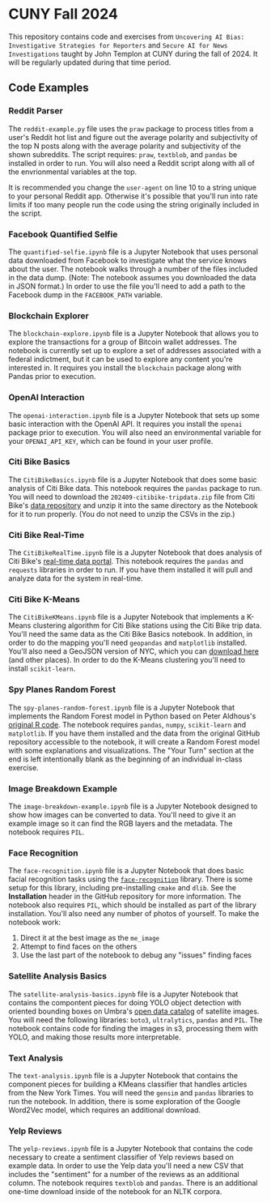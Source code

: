 # CUNY Fall 2024

This repository contains code and exercises from `Uncovering AI Bias: Investigative Strategies for Reporters` and `Secure AI for News Investigations` taught by John Templon at CUNY during the fall of 2024. It will be regularly updated during that time period.

## Code Examples

### Reddit Parser

The `reddit-example.py` file uses the `praw` package to process titles from a user's Reddit hot list and figure out the average polarity and subjectivity of the top N posts along with the average polarity and subjectivity of the shown subreddits. The script requires: `praw`, `textblob`, and `pandas` be installed in order to run. You will also need a Reddit script along with all of the envrionmental variables at the top.

It is recommended you change the `user-agent` on line 10 to a string unique to your personal Reddit app. Otherwise it's possible that you'll run into rate limits if too many people run the code using the string originally included in the script.

### Facebook Quantified Selfie

The `quantified-selfie.ipynb` file is a Jupyter Notebook that uses personal data downloaded from Facebook to investigate what the service knows about the user. The notebook walks through a number of the files included in the data dump. (Note: The notebook assumes you downloaded the data in JSON format.) In order to use the file you'll need to add a path to the Facebook dump in the `FACEBOOK_PATH` variable.

### Blockchain Explorer

The `blockchain-explore.ipynb` file is a Jupyter Notebook that allows you to explore the transactions for a group of Bitcoin wallet addresses. The notebook is currently set up to explore a set of addresses associated with a federal indictment, but it can be used to explore any content you're interested in. It requires you install the `blockchain` package along with Pandas prior to execution.

### OpenAI Interaction

The `openai-interaction.ipynb` file is a Jupyter Notebook that sets up some basic interaction with the OpenAI API. It requires you install the `openai` package prior to execution. You will also need an environmental variable for your `OPENAI_API_KEY`, which can be found in your user profile.

### Citi Bike Basics

The `CitiBikeBasics.ipynb` file is a Jupyter Notebook that does some basic analysis of Citi Bike data. This notebook requires the `pandas` package to run. You will need to download the `202409-citibike-tripdata.zip` file from Citi Bike's [data repository](https://s3.amazonaws.com/tripdata/index.html) and unzip it into the same directory as the Notebook for it to run properly. (You do not need to unzip the CSVs in the zip.)

### Citi Bike Real-Time

The `CitiBikeRealTime.ipynb` file is a Jupyter Notebook that does analysis of Citi Bike's [real-time data portal](https://gbfs.citibikenyc.com/gbfs/2.3/gbfs.json). This notebook requires the `pandas` and `requests` libraries in order to run. If you have them installed it will pull and analyze data for the system in real-time.


### Citi Bike K-Means

The `CitiBikeKMeans.ipynb` file is a Jupyter Notebook that implements a K-Means clustering algorithm for Citi Bike stations using the Citi Bike trip data. You'll need the same data as the Citi Bike Basics notebook. In addition, in order to do the mapping you'll need `geopandas` and `matplotlib` installed. You'll also need a GeoJSON version of NYC, which you can [download here](https://github.com/codeforgermany/click_that_hood/blob/main/public/data/new-york-city-boroughs.geojson) (and other places). In order to do the K-Means clustering you'll need to install `scikit-learn`.

### Spy Planes Random Forest

The `spy-planes-random-forest.ipynb` file is a Jupyter Notebook that implements the Random Forest model in Python based on Peter Aldhous's [original R code](https://github.com/BuzzFeedNews/2017-08-spy-plane-finder/blob/master/index.Rmd). The notebook requires `pandas`, `numpy`, `scikit-learn` and `matplotlib`. If you have them installed and the data from the original GitHub repository accessible to the notebook, it will create a Random Forest model with some explanations and visualizations. The "Your Turn" section at the end is left intentionally blank as the beginning of an individual in-class exercise.

### Image Breakdown Example

The `image-breakdown-example.ipynb` file is a Jupyter Notebook designed to show how images can be converted to data. You'll need to give it an example image so it can find the RGB layers and the metadata. The notebook requires `PIL`.

### Face Recognition

The `face-recognition.ipynb` file is a Jupyter Notebook that does basic facial recognition tasks using the [`face-recognition`](https://github.com/ageitgey/face_recognition) library. There is some setup for this library, including pre-installing `cmake` and `dlib`. See the **Installation** header in the GitHub repository for more information. The notebook also requires `PIL`, which should be installed as part of the library installation. You'll also need any number of photos of yourself. To make the notebook work:

1. Direct it at the best image as the `me_image`
2. Attempt to find faces on the others
3. Use the last part of the notebook to debug any "issues" finding faces

### Satellite Analysis Basics

The `satellite-analysis-basics.ipynb` file is a Jupyter Notebook that contains the compontent pieces for doing YOLO object detection with oriented bounding boxes on Umbra's [open data catalog](https://registry.opendata.aws/umbra-open-data/) of satellite images. You will need the following libraries: `boto3`, `ultralytics`, `pandas` and `PIL`. The notebook contains code for finding the images in s3, processing them with YOLO, and making those results more interpretable.

### Text Analysis

The `text-analysis.ipynb` file is a Jupyter Notebook that contains the component pieces for building a KMeans classifier that handles articles from the New York Times. You will need the `gensim` and `pandas` libraries to run the notebook. In addition, there is some exploration of the Google Word2Vec model, which requires an additional download.

### Yelp Reviews

The `yelp-reviews.ipynb` file is a Jupyter Notebook that contains the code necessary to create a sentiment classifier of Yelp reviews based on example data. In order to use the Yelp data you'll need a new CSV that includes the "sentiment" for a number of the reviews as an additional column. The notebook requires `textblob` and `pandas`. There is an additional one-time download inside of the notebook for an NLTK corpora.